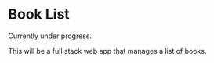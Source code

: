 Book List
========

Currently under progress.

This will be a full stack web app that manages a list of books.